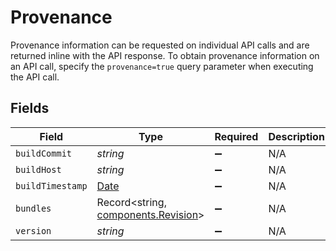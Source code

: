 # Provenance

Provenance information can be requested on individual API calls and are returned inline with the API response. To obtain provenance information on an API call, specify the `provenance=true` query parameter when executing the API call.


## Fields

| Field                                                                                         | Type                                                                                          | Required                                                                                      | Description                                                                                   |
| --------------------------------------------------------------------------------------------- | --------------------------------------------------------------------------------------------- | --------------------------------------------------------------------------------------------- | --------------------------------------------------------------------------------------------- |
| `buildCommit`                                                                                 | *string*                                                                                      | :heavy_minus_sign:                                                                            | N/A                                                                                           |
| `buildHost`                                                                                   | *string*                                                                                      | :heavy_minus_sign:                                                                            | N/A                                                                                           |
| `buildTimestamp`                                                                              | [Date](https://developer.mozilla.org/en-US/docs/Web/JavaScript/Reference/Global_Objects/Date) | :heavy_minus_sign:                                                                            | N/A                                                                                           |
| `bundles`                                                                                     | Record<string, [components.Revision](../../../sdk/models/components/revision.md)>             | :heavy_minus_sign:                                                                            | N/A                                                                                           |
| `version`                                                                                     | *string*                                                                                      | :heavy_minus_sign:                                                                            | N/A                                                                                           |